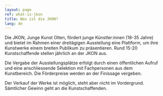 ```yaml
---
layout: page
ref: what-is-jkon
title: Was ist die JKON?
lang: de
---
```


Die JKON, Junge Kunst Olten, fördert junge Künstler:innen (18-35 Jahre) und bietet im Rahmen einer dreitägigen Ausstellung eine Plattform, um ihre Kunstwerke einem breiten Publikum zu präsentieren. Rund 15-20 Kunstschaffende stellen jährlich an der JKON aus.

Die Vergabe der Ausstellungsplätze erfolgt durch einen öffentlichen Aufruf und eine anschliessende Selektion mit Fachpersonen aus dem Kunstbereich. Die Förderpreise werden an der Finissage vergeben. 

Der Verkauf der Werke ist möglich, steht aber nicht im Vordergrund. Sämtlicher Gewinn geht an die Kunstschaffenden.
